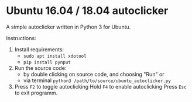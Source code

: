 # Ubuntu 16.04 / 18.04 autoclicker
A simple autoclicker written in Python 3 for Ubuntu.

Instructions:
1) Install requirements:
    - `sudo apt install xdotool`
    - `pip install pynput`
2) Run the source code:
    - by double clicking on source code, and choosing "Run" or
    - via terminal `python3 /path/to/source/ubuntu_autoclicker.py`
3) Press `F2` to toggle autoclicking
   Hold `F4` to enable autoclicking
   Press `Esc` to exit programm.
